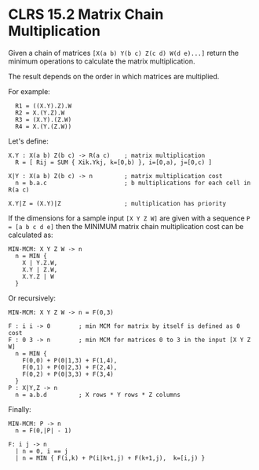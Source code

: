 # CLRS 15.2 Matrix Chain Multiplication

Given a chain of matrices `[X(a b) Y(b c) Z(c d) W(d e)...]` 
return the minimum operations to calculate the matrix multiplication.

The result depends on the order in which matrices are multiplied.

For example:
```
  R1 = ((X.Y).Z).W
  R2 = X.(Y.Z).W
  R3 = (X.Y).(Z.W)
  R4 = X.(Y.(Z.W))
```

Let's define:
```
X.Y : X(a b) Z(b c) -> R(a c)    ; matrix multiplication
  R = [ Rij = SUM { Xik.Ykj, k=[0,b) }, i=[0,a), j=[0,c) ]
    
X|Y : X(a b) Z(b c) -> n         ; matrix multiplication cost
  n = b.a.c                      ; b multiplications for each cell in R(a c)

X.Y|Z = (X.Y)|Z                  ; multiplication has priority 
```

If the dimensions for a sample input `[X Y Z W]`
are given with a sequence `P = [a b c d e]` 
then the MINIMUM matrix chain multiplication cost can be calculated as:
```
MIN-MCM: X Y Z W -> n
  n = MIN { 
    X | Y.Z.W, 
    X.Y | Z.W, 
    X.Y.Z | W
  }
```
Or recursively:
```
MIN-MCM: X Y Z W -> n = F(0,3)

F : i i -> 0        ; min MCM for matrix by itself is defined as 0 cost
F : 0 3 -> n        ; min MCM for matrices 0 to 3 in the input [X Y Z W] 
  n = MIN { 
    F(0,0) + P(0|1,3) + F(1,4),
    F(0,1) + P(0|2,3) + F(2,4),
    F(0,2) + P(0|3,3) + F(3,4)
  }
P : X|Y,Z -> n
  n = a.b.d         ; X rows * Y rows * Z columns
```
Finally:
```
MIN-MCM: P -> n
  n = F(0,|P| - 1)

F: i j -> n
  | n = 0, i == j
  | n = MIN { F(i,k) + P(i|k+1,j) + F(k+1,j),  k=[i,j) }
```
